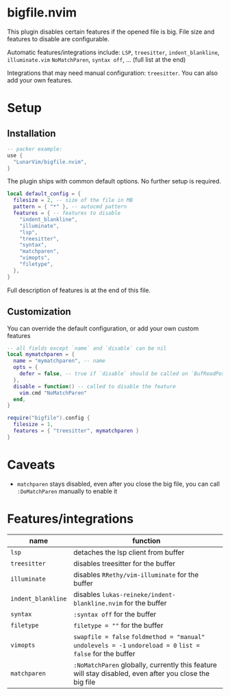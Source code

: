 # bigfile.nvim

This plugin disables certain features if the opened file is big.
File size and features to disable are configurable.

Automatic features/integrations include: `LSP`, `treesitter`, `indent_blankline`, `illuminate.vim` `NoMatchParen`, `syntax off`, ... (full list at the end)

Integrations that may need manual configuration: `treesitter`.
You can also add your own features.

# Setup

## Installation

```lua
-- packer example:
use {
  "LunarVim/bigfile.nvim",
}
```

The plugin ships with common default options. No further setup is required.

```lua
local default_config = {
  filesize = 2, -- size of the file in MB
  pattern = { "*" }, -- autocmd pattern
  features = { -- features to disable
    "indent_blankline",
    "illuminate",
    "lsp",
    "treesitter",
    "syntax",
    "matchparen",
    "vimopts",
    "filetype",
  },
}
```

Full description of features is at the end of this file.

## Customization

You can override the default configuration, or add your own custom features

```lua
-- all fields except `name` and `disable` can be nil
local mymatchparen = {
  name = "mymatchparen", -- name
  opts = {
    defer = false, -- true if `disable` should be called on `BufReadPost` and not `BufReadPre`
  },
  disable = function() -- called to disable the feature
    vim.cmd "NoMatchParen"
  end,
}

require("bigfile").config {
  filesize = 1,
  features = { "treesitter", mymatchparen }
}
```

# Caveats

- `matchparen` stays disabled, even after you close the big file, you can call `:DoMatchParen` manually to enable it

# Features/integrations

| name               | function                                                                                                    |
| ------------------ | ----------------------------------------------------------------------------------------------------------- |
| `lsp`              | detaches the lsp client from buffer                                                                         |
| `treesitter`       | disables treesitter for the buffer                                                                          |
| `illuminate`       | disables `RRethy/vim-illuminate` for the buffer                                                             |
| `indent_blankline` | disables `lukas-reineke/indent-blankline.nvim` for the buffer                                               |
| `syntax`           | `:syntax off` for the buffer                                                                                |
| `filetype`         | `filetype = ""` for the buffer                                                                              |
| `vimopts`          | `swapfile = false` `foldmethod = "manual"` `undolevels = -1` `undoreload = 0` `list = false` for the buffer |
| `matchparen`       | `:NoMatchParen` globally, currently this feature will stay disabled, even after you close the big file      |
